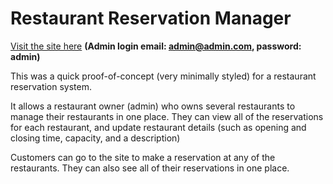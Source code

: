 # Restaurant Reservation Manager
[Visit the site here](https://dazzling-mount-rainier-56944.herokuapp.com)
**(Admin login email: admin@admin.com, password: admin)**

This was a quick proof-of-concept (very minimally styled) for a restaurant reservation system.  

It allows a restaurant owner (admin) who owns several restaurants to manage their restaurants in one place. 
They can view all of the reservations for each restaurant, and update restaurant details (such as opening and closing time, capacity, and a description)

Customers can go to the site to make a reservation at any of the restaurants.
They can also see all of their reservations in one place.

